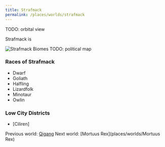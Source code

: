 ```yaml
---
title: Strafmack
permalink: /places/worlds/strafmack
---
```

TODO: orbital view

Strafmack is

![Strafmack Biomes](assets/img/strafmack-biomes.gif)
TODO: political map

### Races of Strafmack
- Dwarf
- Goliath
- Halfling
- Lizardfolk
- Minotaur
- Owlin

### Low City Districts
- [Ciliren]

Previous world: [Qigang](places/worlds/Qigang)
Next world: [Mortuus Rex](places/worlds/Mortuus Rex)